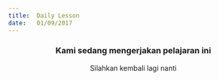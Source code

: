 ```yaml
---
title:  Daily Lesson
date:   01/09/2017
---
```


### <center>Kami sedang mengerjakan pelajaran ini</center>
<center>Silahkan kembali lagi nanti</center>